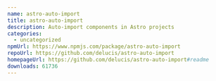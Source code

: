 ```yaml
---
name: astro-auto-import
title: astro-auto-import
description: Auto-import components in Astro projects
categories:
  - uncategorized
npmUrl: https://www.npmjs.com/package/astro-auto-import
repoUrl: https://github.com/delucis/astro-auto-import
homepageUrl: https://github.com/delucis/astro-auto-import#readme
downloads: 61736
---
```


